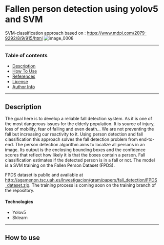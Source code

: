 # Fallen person detection using yolov5 and SVM
SVM-classification approach based on : https://www.mdpi.com/2079-9292/8/9/915/html
![image_0008](https://user-images.githubusercontent.com/46407601/144666263-20642623-4a28-41b3-9a12-df1f718f8ee3.jpg)

---
### Table of contents 

- [Description](#description)
- [How To Use](#how-to-use)
- [References](#references)
- [License](#License)
- [Author Info](#autor-info)

---

## Description 

The goal here is to develop a reliable fall detection system. As it is one of the most dangerous issues for the elderly population. It is source of injury, loss of mobility, fear of falling and even death... 
We are not preventing the fall but increasing our reactivity to it. Using person detection and fall classification this approach solves the fall detection problem from end-to-end. The person detection algorithm aims to localize all persons in an image. Its output is the enclosing bounding boxes and the confidence scores that reflect how likely it is that the boxes contain a person. Fall classification estimates if the detected person is in a fall or not. The model is a SVM training on the Fallen Person Dataset (FPDS).

FPDS dataset is public and available at http://agamenon.tsc.uah.es/Investigacion/gram/papers/fall_detection/FPDS_dataset.zip.
The training process is coming soon on the training branch of the repository.

#### Technologies
- Yolov5
- Sklearn

---

## How to use
